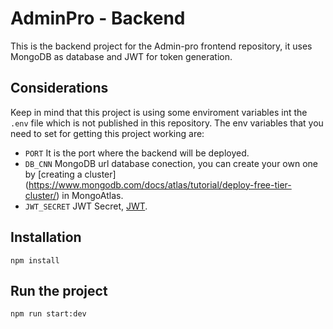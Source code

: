 # AdminPro - Backend

This is the backend project for the Admin-pro frontend repository, it uses MongoDB as database and JWT for token generation.

## Considerations

Keep in mind that this project is using some enviroment variables int the `.env` file which is not published in this repository.
The env variables that you need to set for getting this project working are:

* `PORT` It is the port where the backend will be deployed.
* `DB_CNN` MongoDB url database conection, you can create your own one by [creating a cluster] (https://www.mongodb.com/docs/atlas/tutorial/deploy-free-tier-cluster/) in MongoAtlas.
* `JWT_SECRET` JWT Secret, [JWT](https://jwt.io/).

## Installation
```
npm install
```

## Run the project

```
npm run start:dev
```